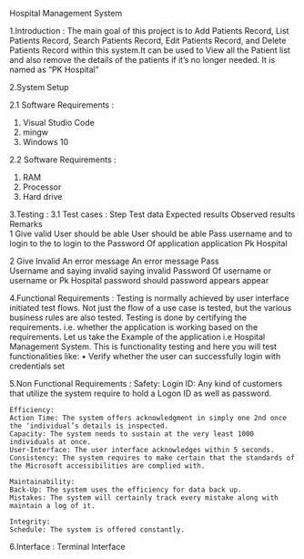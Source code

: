 Hospital Management System


1.Introduction : 
The main goal of this project is to Add Patients Record, List Patients Record,  Search Patients Record, Edit Patients Record, and Delete Patients Record within this system.It can be used to View all the Patient list and also remove the details of the patients if it’s no longer needed. It is named as “PK Hospital”

2.System Setup

2.1 Software Requirements :
1) Visual Studio Code
2) mingw
3) Windows 10

2.2 Software Requirements :
1) RAM
2) Processor
3) Hard drive

3.Testing :
3.1 Test cases :
Step        Test data           Expected results        Observed results          Remarks       
1           Give valid          User should be able     User should be able       Pass 
            username and        to login to the         to login to the
            Password Of         application             application
            Pk Hospital

2           Give Invalid        An error message        An error message           Pass      
            Username and        saying invalid          saying invalid
            Password Of         username or              username or 
            Pk Hospital         password should          password appears
                                appear



   4.Functional Requirements :
   Testing is normally achieved by user interface initiated test flows. Not just the flow of a use case is  tested, but the various business rules are also tested. Testing is done by certifying the requirements.  i.e. whether the application is working based on the requirements. 
   Let us take the Example of the application i.e Hospital Management System.
   This is functionality testing and here you will test functionalities like: 
   • Verify whether the user can successfully login with credentials  set 

   5.Non Functional Requirements :
    Safety:
    Login ID: Any kind of customers that utilize the system require to hold a Logon ID as well as password.
   
    Efficiency:
    Action Time: The system offers acknowledgment in simply one 2nd once the ‘individual’s details is inspected.
    Capacity: The system needs to sustain at the very least 1000 individuals at once.
    User-Interface: The user interface acknowledges within 5 seconds.
    Consistency: The system requires to make certain that the standards of the Microsoft accessibilities are complied with.

    Maintainability:
    Back-Up: The system uses the efficiency for data back up.
    Mistakes: The system will certainly track every mistake along with maintain a log of it.
   
    Integrity:
    Schedule: The system is offered constantly.
   
   
   6.Interface : Terminal Interface
